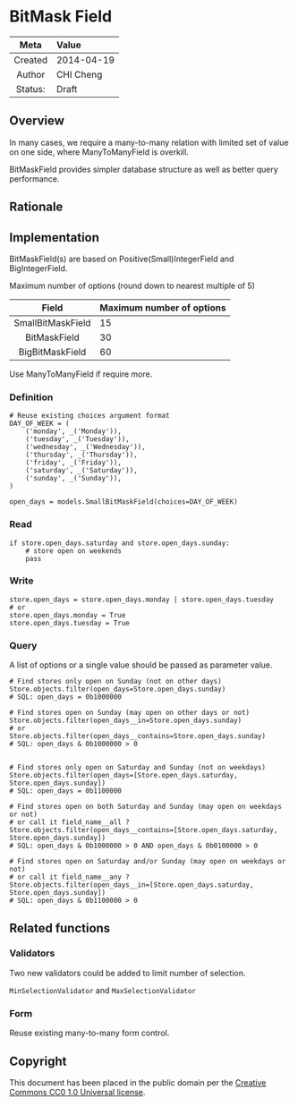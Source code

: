 # BitMask Field

|Meta	|Value		|
|:-----:|:----------|
|Created|2014-04-19 |
|Author |CHI Cheng	|
|Status:|Draft		|

## Overview

In many cases, we require a many-to-many relation with limited set of value on one side, where ManyToManyField is overkill.

BitMaskField provides simpler database structure as well as better query performance.

## Rationale


## Implementation

BitMaskField(s) are based on Positive(Small)IntegerField and BigIntegerField.

Maximum number of options (round down to nearest multiple of 5)

|Field		|Maximum number of options		|
|:---------:|:------------------------------|
|SmallBitMaskField	| 15	|
|BitMaskField		| 30	|
|BigBitMaskField	| 60	|

Use ManyToManyField if require more.

### Definition
	
	# Reuse existing choices argument format
	DAY_OF_WEEK = (
		('monday', _('Monday')),
		('tuesday', _('Tuesday')),
		('wednesday', _('Wednesday')),
		('thursday', _('Thursday')),
		('friday', _('Friday')),
		('saturday', _('Saturday')),
		('sunday', _('Sunday')),
	)

	open_days = models.SmallBitMaskField(choices=DAY_OF_WEEK)


### Read

	if store.open_days.saturday and store.open_days.sunday:
		# store open on weekends
		pass

### Write

	store.open_days = store.open_days.monday | store.open_days.tuesday
	# or
	store.open_days.monday = True
	store.open_days.tuesday = True

### Query

A list of options or a single value should be passed as parameter value. 
	
	# Find stores only open on Sunday (not on other days)
	Store.objects.filter(open_days=Store.open_days.sunday)
	# SQL: open_days = 0b1000000
	
	# Find stores open on Sunday (may open on other days or not)
	Store.objects.filter(open_days__in=Store.open_days.sunday)
	# or
	Store.objects.filter(open_days__contains=Store.open_days.sunday)
	# SQL: open_days & 0b1000000 > 0


	# Find stores only open on Saturday and Sunday (not on weekdays)
	Store.objects.filter(open_days=[Store.open_days.saturday, Store.open_days.sunday])
	# SQL: open_days = 0b1100000

	# Find stores open on both Saturday and Sunday (may open on weekdays or not)
	# or call it field_name__all ?
	Store.objects.filter(open_days__contains=[Store.open_days.saturday, Store.open_days.sunday])
	# SQL: open_days & 0b1000000 > 0 AND open_days & 0b0100000 > 0

	# Find stores open on Saturday and/or Sunday (may open on weekdays or not)
	# or call it field_name__any ?
	Store.objects.filter(open_days__in=[Store.open_days.saturday, Store.open_days.sunday])
	# SQL: open_days & 0b1100000 > 0


## Related functions

### Validators

Two new validators could be added to limit number of selection.

`MinSelectionValidator` and `MaxSelectionValidator`

### Form

Reuse existing many-to-many form control.


## Copyright

This document has been placed in the public domain per the [Creative Commons CC0 1.0 Universal license](http://creativecommons.org/publicdomain/zero/1.0/deed).
